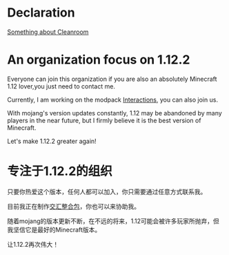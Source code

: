 # Declaration

[Something about Cleanroom](https://gist.github.com/Rongmario/6479470e3108185a45106c32ca0e1c4e#file-cleanroom_news_2024-02-12-md)

# An organization focus on 1.12.2

Everyone can join this organization if you are also an absolutely Minecraft 1.12 lover,you just need to contact me.

Currently, I am working on the modpack [Interactions](https://github.com/Project-Interactions/Interactions), you can also join us.

With mojang's version updates constantly, 1.12 may be abandoned by many players in the near future, but I firmly believe it is the best version of Minecraft.

Let's make 1.12.2 greater again!

# 专注于1.12.2的组织

只要你热爱这个版本，任何人都可以加入，你只需要通过任意方式联系我。

目前我正在制作[交汇整合包](https://github.com/Project-Interactions/Interactions)，你也可以来协助我。

随着mojang的版本更新不断，在不远的将来，1.12可能会被许多玩家所抛弃，但我坚信它是最好的Minecraft版本。

让1.12.2再次伟大！

